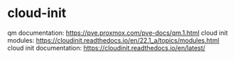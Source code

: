 # cloud-init

qm documentation: https://pve.proxmox.com/pve-docs/qm.1.html
cloud init modules: https://cloudinit.readthedocs.io/en/22.1_a/topics/modules.html
cloud init documentation: https://cloudinit.readthedocs.io/en/latest/
